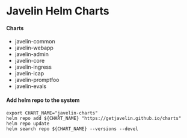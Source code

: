 # Javelin Helm Charts

#### Charts

* javelin-common
* javelin-webapp
* javelin-admin
* javelin-core
* javelin-ingress
* javelin-icap
* javelin-promptfoo
* javelin-evals

#### Add helm repo to the system

```
export CHART_NAME="javelin-charts"
helm repo add ${CHART_NAME} "https://getjavelin.github.io/charts"
helm repo update
helm search repo ${CHART_NAME} --versions --devel
```
